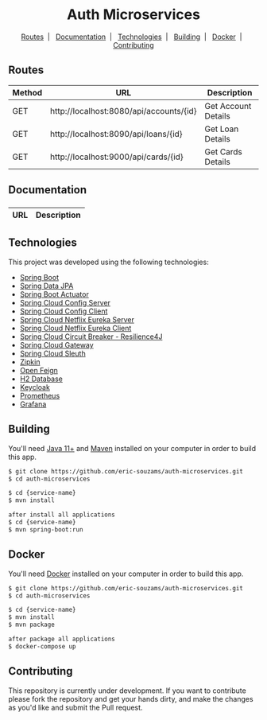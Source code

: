 <h1 align="center">
  Auth Microservices
</h1>

<p align="center">
  <a href="#routes">Routes</a>&nbsp;&nbsp;|&nbsp;&nbsp;
  <a href="#documentation">Documentation</a>&nbsp;&nbsp;|&nbsp;&nbsp;
  <a href="#technologies">Technologies</a>&nbsp;&nbsp;|&nbsp;&nbsp;
  <a href="#building">Building</a>&nbsp;&nbsp;|&nbsp;&nbsp;
  <a href="#docker">Docker</a>&nbsp;&nbsp;|&nbsp;&nbsp;
  <a href="#contributing">Contributing</a>
</p>


## Routes
| Method | URL                                     | Description         |
|--------|-----------------------------------------|---------------------|
| GET    | http://localhost:8080/api/accounts/{id} | Get Account Details |
| GET    | http://localhost:8090/api/loans/{id}    | Get Loan Details    |
| GET    | http://localhost:9000/api/cards/{id}    | Get Cards Details   |

## Documentation
###

| URL                                                                          | Description                    |
|------------------------------------------------------------------------------|--------------------------------|


## Technologies
This project was developed using the following technologies:
- [Spring Boot](https://spring.io/)
- [Spring Data JPA]()
- [Spring Boot Actuator]()
- [Spring Cloud Config Server]()
- [Spring Cloud Config Client]()
- [Spring Cloud Netflix Eureka Server]()
- [Spring Cloud Netflix Eureka Client]()
- [Spring Cloud Circuit Breaker - Resilience4J]()
- [Spring Cloud Gateway]()
- [Spring Cloud Sleuth]()
- [Zipkin]()
- [Open Feign]()
- [H2 Database]()
- [Keycloak]()
- [Prometheus]()
- [Grafana]()


## Building
You'll need [Java 11+](https://www.oracle.com/br/java/technologies/javase-jdk11-downloads.html) and [Maven](https://maven.apache.org/download.cgi) installed on your computer in order to build this app.
```bash
$ git clone https://github.com/eric-souzams/auth-microservices.git
$ cd auth-microservices

$ cd {service-name}
$ mvn install

after install all applications
$ cd {service-name}
$ mvn spring-boot:run
```


## Docker
You'll need [Docker](https://www.docker.com/) installed on your computer in order to build this app.
```bash
$ git clone https://github.com/eric-souzams/auth-microservices.git
$ cd auth-microservices

$ cd {service-name}
$ mvn install
$ mvn package

after package all applications
$ docker-compose up
```


## Contributing
This repository is currently under development. If you want to contribute please fork the repository and get your hands dirty, and make the changes as you'd like and submit the Pull request.